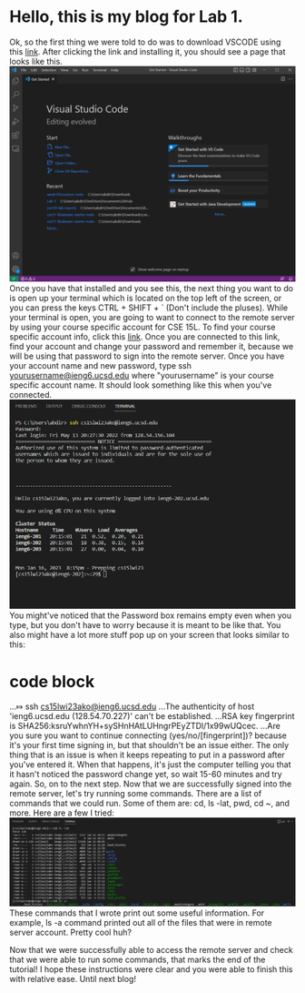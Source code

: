 # Hello, this is my blog for Lab 1.
Ok, so the first thing we were told to do was to download VSCODE using this [link]( https://code.visualstudio.com/). After clicking the link and installing it, you should see a page that looks like this.
![Image](https://raw.githubusercontent.com/a7mohamed/cse15l-lab-reports/main/Screenshot%202023-01-11%20124000.png)
Once you have that installed and you see this, the next thing you want to do is open up your terminal which is located on the top left of the screen, or you can press the keys CTRL + SHIFT + ` (Don't include the pluses).
While your terminal is open, you are going to want to connect to the remote server by using your course specific account for CSE 15L. To find your course specific account info, click this [link](http://sdacs.ucsd.edu/~icc/index.php).
Once you are connected to this link, find your account and change your password and remember it, because we will be using that password to sign into the remote server.
Once you have your account name and new password, type ssh yourusername@ieng6.ucsd.edu where "yourusername" is your course specific account name. It should look something like this when you've connected. 
![Image](https://raw.githubusercontent.com/a7mohamed/cse15l-lab-reports/main/Terminal.png)
You might've noticed that the Password box remains empty even when you type, but you don't have to worry because it is meant to be like that. You also might have a lot more stuff pop up on your screen that looks similar to this: 
# code block
...⤇ ssh cs15lwi23ako@ieng6.ucsd.edu
...The authenticity of host 'ieng6.ucsd.edu (128.54.70.227)' can't be established.
...RSA key fingerprint is SHA256:ksruYwhnYH+sySHnHAtLUHngrPEyZTDl/1x99wUQcec.
...Are you sure you want to continue connecting (yes/no/[fingerprint])? 
because it's your first time signing in, but that shouldn't be an issue either. The only thing that is an issue is when it keeps repeating to put in a password after you've entered it. When that happens, it's just the computer telling you that it hasn't noticed the password change yet, so wait 15-60 minutes and try again.
So, on to the next step. Now that we are successfully signed into the remote server, let's try running some commands. There are a list of commands that we could run. Some of them are: cd, ls -lat, pwd, cd ~, and more. Here are a few I tried:![Image](https://raw.githubusercontent.com/a7mohamed/cse15l-lab-reports/main/Running%20Commands.png)
These commands that I wrote print out some useful information. For example, ls -a command printed out all of the files that were in remote server account. Pretty cool huh?

Now that we were successfully able to access the remote server and check that we were able to run some commands, that marks the end of the tutorial! I hope these instructions were clear and you were able to finish this with relative ease. Until next blog!
